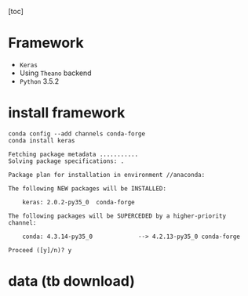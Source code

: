 [toc]
# Framework

* `Keras`
* Using `Theano` backend
* `Python` 3.5.2

# install framework
```
conda config --add channels conda-forge 
conda install keras

Fetching package metadata ...........
Solving package specifications: .

Package plan for installation in environment //anaconda:

The following NEW packages will be INSTALLED:

    keras: 2.0.2-py35_0  conda-forge

The following packages will be SUPERCEDED by a higher-priority channel:

    conda: 4.3.14-py35_0             --> 4.2.13-py35_0 conda-forge

Proceed ([y]/n)? y

```

# data (tb download)
